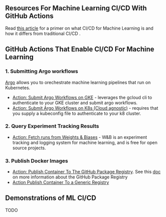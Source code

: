 ## Resources For Machine Learning CI/CD With GitHub Actions

Read [this article](https://blog.paperspace.com/ci-cd-for-machine-learning-ai/) for a primer on what CI/CD for Machine Learning is and how it differs from traditional CI/CD .

## GitHub Actions That Enable CI/CD For Machine Learning

### 1. Submitting Argo workflows
[Argo](https://argoproj.github.io/) allows you to orechestrate machine learning pipelines that run on Kubernetes.

  - [Action: Submit Argo Workflows on GKE](https://github.com/marketplace/actions/submit-argo-workflows-to-gke) - leverages the gcloud cli to authenticate to your GKE cluster and submit argo workflows.
  - [Action: Submit Argo Workflows on K8s (Cloud agnostic)](https://github.com/marketplace/actions/submit-argo-workflows-from-github) - requires that you supply a kubeconfig file to authenticate to your k8 cluster.

### 2. Query Experiment Tracking Results
  - [Action: Fetch runs from Weights & Biases](https://github.com/marketplace/actions/get-runs-from-weights-biases) - W&B is an experiment tracking and logging system for machine learning, and is free for open source projects.

### 3. Publish Docker Images
  - [Action: Publish Container To The GitHub Package Registry](https://github.com/marketplace/actions/publish-docker-images-to-gpr).  See this [doc](https://github.com/features/package-registry) on more information about the GitHub Package Registry
  - [Action Publish Container To a Generic Registry](https://github.com/marketplace/actions/publish-docker)


## Demonstrations of ML CI/CD

TODO
